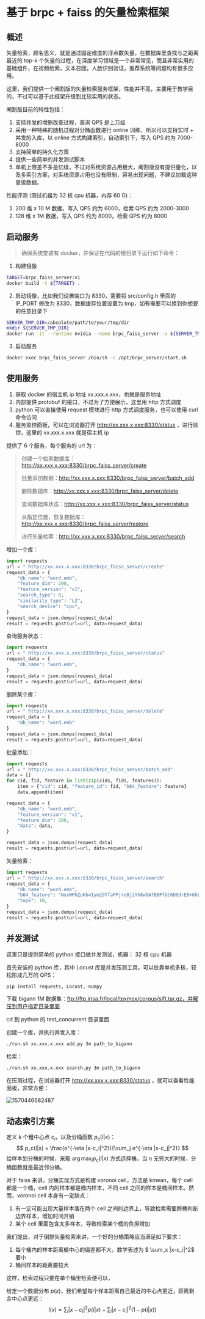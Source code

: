 # 基于 brpc + faiss 的矢量检索框架


## 概述
矢量检索，顾名思义，就是通过固定维度的浮点数矢量，在数据库里查找与之距离最近的 top-k 个矢量的过程，在深度学习领域是一个非常常见，而且非常实用的基础组件，在视频检索，文本召回，人脸识别验证，推荐系统等问题均有很多应用。

这里，我们提供一个阉割版的矢量检索服务框架，性能并不高，主要用于教学目的，不过可以基于此框架升级到比较实用的状态。

阉割版目前的特性包括：

1. 支持并发的增删改查过程，查询 QPS 是上万级
2. 采用一种特殊的随机过程对分桶函数进行 online 训练，所以可以支持实时 + 并发的入库，以 online 方式构建索引，自动索引下，写入 QPS 约为 7000-8000
3. 支持简单的持久化方案
4. 提供一些简单的并发测试脚本
5. 单机上限差不多是亿级，不过对系统资源占用极大，阉割版没有提供量化，以及多索引方案，对系统资源占用也没有限制，容易出现问题，不建议加载这种量级数据。

性能评测 (测试机器为 32 核 cpu 机器，内存 60 G)：

1. 200 维 x 10 M 数据，写入 QPS 约为 6000，检索 QPS 约为 2000-3000
2. 128 维 x 1M 数据，写入 QPS 约为 8000，检索 QPS 约为 8000



## 启动服务

>  确保系统安装有 docker，并保证在代码的根目录下运行如下命令：

1. 构建镜像
```bash
TARGET=brpc_faiss_server:v1
docker build -t ${TARGET} .
```

2. 启动镜像，比如我们设置端口为 8330，需要将 src/config.h 里面的 IP_PORT 修改为 8330，数据缓存位置设置为 tmp，如有需要可以换到你想要的任意目录下
```bash
SERVER_TMP_DIR=/absolute/path/to/your/tmp/dir
mkdir ${SERVER_TMP_DIR}
docker run -it --runtime nvidia --name brpc_faiss_server -v ${SERVER_TMP_DIR}:/data/saved_rocksdb_faiss -v `pwd`:/opt/brpc_server -p 8330:8330 ${TARGET} /bin/bash
```

3. 启动服务

```bash
docker exec brpc_faiss_server /bin/sh -c /opt/brpc_server/start.sh
```



## 使用服务

1. 获取 docker 的宿主机 ip 地址 xx.xxx.x.xxx，也就是服务地址
2. 内部提供 protobuf 的接口，不过为了方便展示，这里用 http 方式调度
3. python 可以直接使用 request 模块进行 http 方式调度服务，也可以使用 curl 命令访问
4. 服务监控面板，可以在浏览器打开 http://xx.xxx.x.xxx:8330/status ，进行监控，这里的  xx.xxx.x.xxx  就是宿主机 ip



提供了 6 个服务，每个服务的 url 为：

> 创建一个检索数据库： http://xx.xxx.x.xxx:8330/brpc_faiss_server/create
>
> 批量添加数据：http://xx.xxx.x.xxx:8330/brpc_faiss_server/batch_add
>
> 删除数据库：http://xx.xxx.x.xxx:8330/brpc_faiss_server/delete
>
> 查询数据库状态：http://xx.xxx.x.xxx:8330/brpc_faiss_server/status
>
> 从指定位置，恢复数据库：http://xx.xxx.x.xxx:8330/brpc_faiss_server/restore
>
> 进行矢量检索：http://xx.xxx.x.xxx:8330/brpc_faiss_server/search



增加一个库：

```python
import requests
url = " http://xx.xxx.x.xxx:8330/brpc_faiss_server/create"
request_data = {
	"db_name": "word.emb",
	"feature_dim": 200,
	"feature_version": "v1",
	"search_type": 0,
	"similarity_type": "L2",
	"search_device": "cpu",
}
request_data = json.dumps(request_data)
result = requests.post(url=url, data=request_data)
```



查询服务状态：

```python
import requests
url = " http://xx.xxx.x.xxx:8330/brpc_faiss_server/status"
request_data = {
	"db_name": "word.emb",
}
request_data = json.dumps(request_data)
result = requests.post(url=url, data=request_data)
```



删除某个库：

```python
import requests
url = " http://xx.xxx.x.xxx:8330/brpc_faiss_server/delete"
request_data = {
	"db_name": "word.emb"
}
request_data = json.dumps(request_data)
result = requests.post(url=url, data=request_data)
```



批量添加：

```python
import requests
url = " http://xx.xxx.x.xxx:8330/brpc_faiss_server/batch_add"
data = []
for cid, fid, feature in list(zip(cids, fids, features)):
	item = {"cid": cid, "feature_id": fid, "b64_feature": feature}
	data.append(item)

request_data = {
	"db_name": "word.emb",
	"feature_version": "v1",
	"feature_dim": 200,
	"data": data,
}

request_data = json.dumps(request_data)
result = requests.post(url=url, data=request_data)
```



矢量检索：

```python
import requests
url = " http://xx.xxx.x.xxx:8330/brpc_faiss_server/search"
request_data = {
	"db_name": "word.emb",
    "b64_feature": "NxxWPhZuKb4Iym29TfaPPjro0j2Yh8w9A7BBPfGC6D0drE8+6kB2P...",
    "topk": 10,
}
request_data = json.dumps(request_data)
result = requests.post(url=url, data=request_data)
```





## 并发测试

这里只是提供简单的 python 接口做并发测试，机器： 32 核 cpu 机器

首先安装的 python 库，其中 Locust 库是并发压测工具，可以依靠单机多核，轻松形成几万的 QPS：

```python
pip install requests, Locust, numpy
```

下载 bigann 1M 数据集：ftp://ftp.irisa.fr/local/texmex/corpus/sift.tar.gz，并解压到用户指定目录里面

cd 到 python 的 test_concurrent 目录里面

创建一个库，并执行并发入库：

```sh
./run.sh xx.xxx.x.xxx add.py 3m path_to_bigann
```

检索：

```sh
./run.sh xx.xxx.x.xxx search.py 3m path_to_bigann
```



在压测过程，在浏览器打开 http://xx.xxx.x.xxx:8330/status ，就可以查看性能面板，非常方便：

![1570446682487](image/1570446682487.png)





## 动态索引方案

定义 $k$ 个粗中心点 $c_i$，以及分桶函数 $p_c(i|x)$：
$$
p_c(i|x) = \frac{e^{-\eta |x-c_i|^2}}{\sum_j e^{-\eta |x-c_j|^2}}
$$
给样本划分桶的时候，采取 $\arg\max_i p_c(i|x)$ 方式选择桶，当 $\eta$ 无穷大的时候，分桶函数就是最近邻分桶。

对于 faiss 来讲，分桶实现方式是构建 voronoi cell，方法是 kmean，每个 cell 都是一个桶，cell 内的样本都是桶内样本，不同 cell 之间的样本是桶间样本。然而，voronoi cell 本身有一定缺点：

1. 有一定可能出现大量样本落在两个 cell 之间的边界上，导致检索需要跨桶判断边界样本，增加时间开销
2. 某个 cell 里面包含太多样本，导致检索某个桶的负担增加

我们提出，对于倒排矢量检索来讲，一个好的分桶策略应当满足如下要求：

1. 每个桶内的样本距离桶中心的偏差都不大，数学表述为 $ \sum_x |x-c_i|^2$ 要小
2. 桶间样本的距离要拉大

这样，检索过程只要在单个桶里检索便可以，

给定一个数据分布 $p(x)$，我们希望每个样本距离自己最近的中心点更近，距离剩余中心点更远：
$$
l(x)=\sum_i |x-c_i|^2 p(i|x) + \sum_i |x-c_i|^2 (1-p(i|x))
$$
